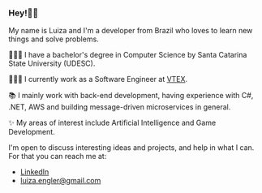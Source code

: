 
### Hey!👋🏻

My name is Luiza and I'm a developer from Brazil who loves to learn new things and solve problems.

👩🏻‍🎓 I have a bachelor's degree in Computer Science by Santa Catarina State University (UDESC).

👩🏻‍💻 I currently work as a Software Engineer at [VTEX](https://vtex.com/us-en/commerce-cloud/).

📚 I mainly work with back-end development, having experience with C#, .NET, AWS and building message-driven microservices in general.

✨ My areas of interest include Artificial Intelligence and Game Development.

I'm open to discuss interesting ideas and projects, and help in what I can. For that you can reach me at:
- [LinkedIn](https://www.linkedin.com/in/luiza-engler/)
- luiza.engler@gmail.com
